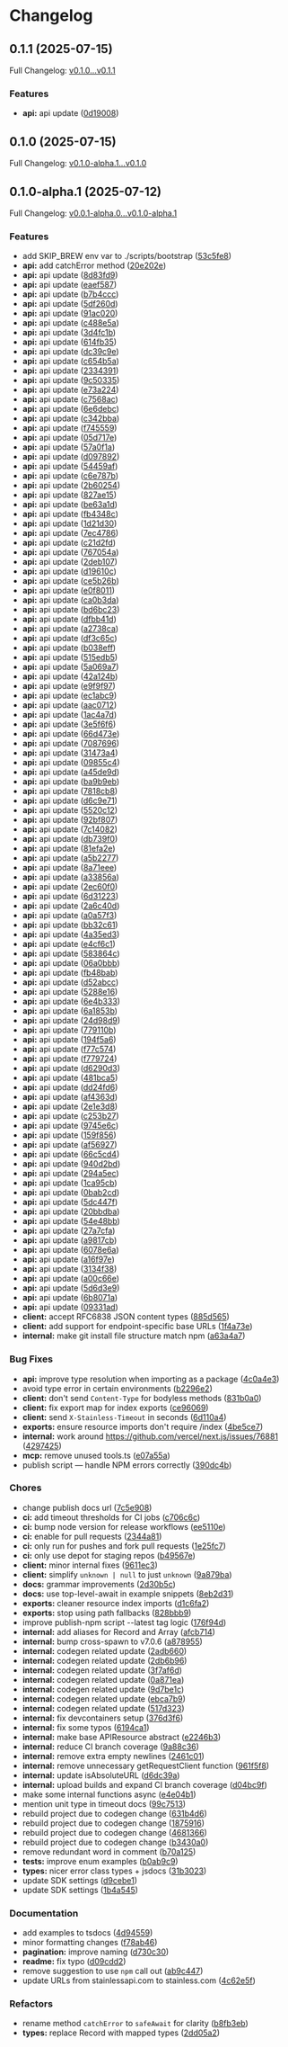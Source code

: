 # Changelog

## 0.1.1 (2025-07-15)

Full Changelog: [v0.1.0...v0.1.1](https://github.com/nuntly/nuntly-sdk-typescript/compare/v0.1.0...v0.1.1)

### Features

* **api:** api update ([0d19008](https://github.com/nuntly/nuntly-sdk-typescript/commit/0d190085f8d06bc9affc901257b6379412630bf2))

## 0.1.0 (2025-07-15)

Full Changelog: [v0.1.0-alpha.1...v0.1.0](https://github.com/nuntly/nuntly-sdk-typescript/compare/v0.1.0-alpha.1...v0.1.0)

## 0.1.0-alpha.1 (2025-07-12)

Full Changelog: [v0.0.1-alpha.0...v0.1.0-alpha.1](https://github.com/nuntly/nuntly-sdk-typescript/compare/v0.0.1-alpha.0...v0.1.0-alpha.1)

### Features

* add SKIP_BREW env var to ./scripts/bootstrap ([53c5fe8](https://github.com/nuntly/nuntly-sdk-typescript/commit/53c5fe8e5fa64eeee8e94f4de4a23162b30dd1bd))
* **api:** add catchError method ([20e202e](https://github.com/nuntly/nuntly-sdk-typescript/commit/20e202ec51a4830b42d635e8d054f9273e5705e2))
* **api:** api update ([8d83fd9](https://github.com/nuntly/nuntly-sdk-typescript/commit/8d83fd9f98986b3780719e83f974d4937dce4662))
* **api:** api update ([eaef587](https://github.com/nuntly/nuntly-sdk-typescript/commit/eaef58793ec2599d0566d2114ff2896388ea9ccc))
* **api:** api update ([b7b4ccc](https://github.com/nuntly/nuntly-sdk-typescript/commit/b7b4cccfada05e30505ad927ac13edf1ff801f32))
* **api:** api update ([5df260d](https://github.com/nuntly/nuntly-sdk-typescript/commit/5df260dbd42182d0c7d552b3c794778d6507adae))
* **api:** api update ([91ac020](https://github.com/nuntly/nuntly-sdk-typescript/commit/91ac02057203478d789e6042b0a9b417bdb1c890))
* **api:** api update ([c488e5a](https://github.com/nuntly/nuntly-sdk-typescript/commit/c488e5ae0de5b00412b16fe1783b3fac95edd776))
* **api:** api update ([3d4fc1b](https://github.com/nuntly/nuntly-sdk-typescript/commit/3d4fc1b4ffd11de2bacde8be0b7294b8d26a5965))
* **api:** api update ([614fb35](https://github.com/nuntly/nuntly-sdk-typescript/commit/614fb355bb00104153fb6461c9cdf26d6d609c9a))
* **api:** api update ([dc39c9e](https://github.com/nuntly/nuntly-sdk-typescript/commit/dc39c9eaa0967e4ad9c00bfdeb2a359474405c79))
* **api:** api update ([c654b5a](https://github.com/nuntly/nuntly-sdk-typescript/commit/c654b5afca32c9ab5518bd57346df922b6d3b178))
* **api:** api update ([2334391](https://github.com/nuntly/nuntly-sdk-typescript/commit/23343912530cb580fe12d5b9d5ce2bb4d269921b))
* **api:** api update ([9c50335](https://github.com/nuntly/nuntly-sdk-typescript/commit/9c503352af71cb253d3d582f560011f4de7a7d2d))
* **api:** api update ([e73a224](https://github.com/nuntly/nuntly-sdk-typescript/commit/e73a224de2277eaa8cff29f7d1828cf4d0933db7))
* **api:** api update ([c7568ac](https://github.com/nuntly/nuntly-sdk-typescript/commit/c7568acb9660687c79513bdcc4856a9333fdc623))
* **api:** api update ([6e6debc](https://github.com/nuntly/nuntly-sdk-typescript/commit/6e6debc07bbab079040da36043996d35069712c4))
* **api:** api update ([c342bba](https://github.com/nuntly/nuntly-sdk-typescript/commit/c342bbaf97418f5e2b33acd8a2380ec4ad0496fb))
* **api:** api update ([f745559](https://github.com/nuntly/nuntly-sdk-typescript/commit/f745559cd0effbac2d9962a13e482be9906d2394))
* **api:** api update ([05d717e](https://github.com/nuntly/nuntly-sdk-typescript/commit/05d717ea2699985a7eeb37c954160a72224bc390))
* **api:** api update ([57a0f1a](https://github.com/nuntly/nuntly-sdk-typescript/commit/57a0f1a66c8369b023bb35b5d9c925f81aa499f9))
* **api:** api update ([d097892](https://github.com/nuntly/nuntly-sdk-typescript/commit/d097892ed3863e032d0850fad71959875a096662))
* **api:** api update ([54459af](https://github.com/nuntly/nuntly-sdk-typescript/commit/54459afba820fc2a91fe457bb9dbe0d8ee785896))
* **api:** api update ([c6e787b](https://github.com/nuntly/nuntly-sdk-typescript/commit/c6e787b639a2f7706864f54c975a787ae872d56a))
* **api:** api update ([2b60254](https://github.com/nuntly/nuntly-sdk-typescript/commit/2b602545716b9fd643880f483ab45d18342fa47f))
* **api:** api update ([827ae15](https://github.com/nuntly/nuntly-sdk-typescript/commit/827ae154a42bb9ad916864d696ac016ecba385fb))
* **api:** api update ([be63a1d](https://github.com/nuntly/nuntly-sdk-typescript/commit/be63a1d71a90d09fd6bb217ce58cd2028ddaff57))
* **api:** api update ([fb4348c](https://github.com/nuntly/nuntly-sdk-typescript/commit/fb4348cccadf67dd8a7a3716f3c38f8eb748b8fc))
* **api:** api update ([1d21d30](https://github.com/nuntly/nuntly-sdk-typescript/commit/1d21d30a0470170e11081ac6dff12a26170c9640))
* **api:** api update ([7ec4786](https://github.com/nuntly/nuntly-sdk-typescript/commit/7ec47866b5568af7c93c2e29502a1589e3ea7539))
* **api:** api update ([c21d2fd](https://github.com/nuntly/nuntly-sdk-typescript/commit/c21d2fdfd6db8c700b85993935dc6ae162ddd988))
* **api:** api update ([767054a](https://github.com/nuntly/nuntly-sdk-typescript/commit/767054a41fe36b1fe5e42ed51f9cde480b93e2ed))
* **api:** api update ([2deb107](https://github.com/nuntly/nuntly-sdk-typescript/commit/2deb107f008d47e8ef89e112c325507b40d87190))
* **api:** api update ([d19610c](https://github.com/nuntly/nuntly-sdk-typescript/commit/d19610c98e734cca4b53ae1493d962d5ca03793d))
* **api:** api update ([ce5b26b](https://github.com/nuntly/nuntly-sdk-typescript/commit/ce5b26b1e4544938c100064a2163aa5b1efd1912))
* **api:** api update ([e0f8011](https://github.com/nuntly/nuntly-sdk-typescript/commit/e0f8011b65271bcf1ffd621913944ad24131c288))
* **api:** api update ([ca0b3da](https://github.com/nuntly/nuntly-sdk-typescript/commit/ca0b3da7e9808cb966d46748b478f06b2b2a4833))
* **api:** api update ([bd6bc23](https://github.com/nuntly/nuntly-sdk-typescript/commit/bd6bc2342be60517a3806a824f179be33d96a778))
* **api:** api update ([dfbb41d](https://github.com/nuntly/nuntly-sdk-typescript/commit/dfbb41dd4a58b71a4baf030f390ca4da6b780fd9))
* **api:** api update ([a2738ca](https://github.com/nuntly/nuntly-sdk-typescript/commit/a2738cae399d920b233e4973c176ea10ff5f2c36))
* **api:** api update ([df3c65c](https://github.com/nuntly/nuntly-sdk-typescript/commit/df3c65c0acee7691c2667ff606ab0912293d7374))
* **api:** api update ([b038eff](https://github.com/nuntly/nuntly-sdk-typescript/commit/b038eff2b175b00677549786e324d6f45f9cde46))
* **api:** api update ([515edb5](https://github.com/nuntly/nuntly-sdk-typescript/commit/515edb5fd95d59329b87409e3856c29cec7ace4b))
* **api:** api update ([5a069a7](https://github.com/nuntly/nuntly-sdk-typescript/commit/5a069a79ae70a9173a34d294ef2a9f60a3cfa80a))
* **api:** api update ([42a124b](https://github.com/nuntly/nuntly-sdk-typescript/commit/42a124b28f606868b9191d2c220b7e5437de369d))
* **api:** api update ([e9f9f97](https://github.com/nuntly/nuntly-sdk-typescript/commit/e9f9f979e094b4684baa7477c444528a895a92ca))
* **api:** api update ([ec1abc9](https://github.com/nuntly/nuntly-sdk-typescript/commit/ec1abc9d57acda240ecf12c716a387de68e17503))
* **api:** api update ([aac0712](https://github.com/nuntly/nuntly-sdk-typescript/commit/aac0712222171d521e722979fa35bafcb1a8c34a))
* **api:** api update ([1ac4a7d](https://github.com/nuntly/nuntly-sdk-typescript/commit/1ac4a7dfca3a0c7bd427d3bde6c2d46055494320))
* **api:** api update ([3e5f6f6](https://github.com/nuntly/nuntly-sdk-typescript/commit/3e5f6f64fb90d4b7697d34a5726f502acd9b4ded))
* **api:** api update ([66d473e](https://github.com/nuntly/nuntly-sdk-typescript/commit/66d473e125abdb04fdf6edeeb9881ed9c31d07da))
* **api:** api update ([7087696](https://github.com/nuntly/nuntly-sdk-typescript/commit/7087696c1b4ba50ff482476d6883182bc49bed55))
* **api:** api update ([31473a4](https://github.com/nuntly/nuntly-sdk-typescript/commit/31473a497f88146b7604c2e43339cb80e8cbba63))
* **api:** api update ([09855c4](https://github.com/nuntly/nuntly-sdk-typescript/commit/09855c4520b0ca23d14bb748b35413fbf07a2b8e))
* **api:** api update ([a45de9d](https://github.com/nuntly/nuntly-sdk-typescript/commit/a45de9d6e6caeecba68cd42755f1f14be0c1aecb))
* **api:** api update ([ba9b9eb](https://github.com/nuntly/nuntly-sdk-typescript/commit/ba9b9eb4899dd6ad98e26c833d73ae6eacad6cf3))
* **api:** api update ([7818cb8](https://github.com/nuntly/nuntly-sdk-typescript/commit/7818cb88946377bc8de99e364363acc9d345c7f3))
* **api:** api update ([d6c9e71](https://github.com/nuntly/nuntly-sdk-typescript/commit/d6c9e71195d749f3845d282d2518851ca967e55e))
* **api:** api update ([5520c12](https://github.com/nuntly/nuntly-sdk-typescript/commit/5520c1265bb0ac9b9740b89837811a95ab551209))
* **api:** api update ([92bf807](https://github.com/nuntly/nuntly-sdk-typescript/commit/92bf8078ee8313665d6a7623d36c85c246371870))
* **api:** api update ([7c14082](https://github.com/nuntly/nuntly-sdk-typescript/commit/7c140826203e194bfb5bdbcd5843119e9f17aef6))
* **api:** api update ([db739f0](https://github.com/nuntly/nuntly-sdk-typescript/commit/db739f0899550a08d71ddd8e3d87f0ddc0534db5))
* **api:** api update ([81efa2e](https://github.com/nuntly/nuntly-sdk-typescript/commit/81efa2e62ae04cd31090cb99f224c2567d9a084c))
* **api:** api update ([a5b2277](https://github.com/nuntly/nuntly-sdk-typescript/commit/a5b2277b93038e314efee9d0a8ad00c419395aa1))
* **api:** api update ([8a71eee](https://github.com/nuntly/nuntly-sdk-typescript/commit/8a71eee700da16bcf54a3182d8c6a041b11d729b))
* **api:** api update ([a33856a](https://github.com/nuntly/nuntly-sdk-typescript/commit/a33856a5bac716a9ac4232cbdf527c24f2a8f47e))
* **api:** api update ([2ec60f0](https://github.com/nuntly/nuntly-sdk-typescript/commit/2ec60f090e26f0e343878dfdd120f2de85bb8c13))
* **api:** api update ([6d31223](https://github.com/nuntly/nuntly-sdk-typescript/commit/6d312239e606a7c693cf69d378a90050bbbefc2d))
* **api:** api update ([2a6c40d](https://github.com/nuntly/nuntly-sdk-typescript/commit/2a6c40d7f5e13e4e04be54100c08d39e0e195338))
* **api:** api update ([a0a57f3](https://github.com/nuntly/nuntly-sdk-typescript/commit/a0a57f3dbcf33fd687fb51f5fb0bebe16f261ec4))
* **api:** api update ([bb32c61](https://github.com/nuntly/nuntly-sdk-typescript/commit/bb32c61ba886a67d9075148d540a21db01f402c6))
* **api:** api update ([4a35ed3](https://github.com/nuntly/nuntly-sdk-typescript/commit/4a35ed3f92cd82255475920f5ca49a79bdb23e86))
* **api:** api update ([e4cf6c1](https://github.com/nuntly/nuntly-sdk-typescript/commit/e4cf6c14d05d2724c1d9617185e8651444050aa1))
* **api:** api update ([583864c](https://github.com/nuntly/nuntly-sdk-typescript/commit/583864c562d84e81b4385f9cf5dce337715c54c8))
* **api:** api update ([06a0bbb](https://github.com/nuntly/nuntly-sdk-typescript/commit/06a0bbbdbfca152bb67f2a1ed178c0d1b7f611a4))
* **api:** api update ([fb48bab](https://github.com/nuntly/nuntly-sdk-typescript/commit/fb48bab88d58267e4829fdec10db478bd05faaf5))
* **api:** api update ([d52abcc](https://github.com/nuntly/nuntly-sdk-typescript/commit/d52abcc708078ade5f069e2b1d52aea448548aed))
* **api:** api update ([5288e16](https://github.com/nuntly/nuntly-sdk-typescript/commit/5288e161b2c38f8160abca79e856bf26a83b2b0f))
* **api:** api update ([6e4b333](https://github.com/nuntly/nuntly-sdk-typescript/commit/6e4b33306bc3ef6ceb83ae510a28db48e58756ef))
* **api:** api update ([6a1853b](https://github.com/nuntly/nuntly-sdk-typescript/commit/6a1853be21bc66b7c21cbc9e7e249b6a6069299d))
* **api:** api update ([24d98d9](https://github.com/nuntly/nuntly-sdk-typescript/commit/24d98d9279f3118230b376215d6a22231e5787fa))
* **api:** api update ([779110b](https://github.com/nuntly/nuntly-sdk-typescript/commit/779110bfffa66cc614fe210db5a357eac1853b6f))
* **api:** api update ([194f5a6](https://github.com/nuntly/nuntly-sdk-typescript/commit/194f5a66065e1ef44c6b756d10309170dab16695))
* **api:** api update ([f77c574](https://github.com/nuntly/nuntly-sdk-typescript/commit/f77c5748f64777e0a1765f3f44f2a5870d7f297a))
* **api:** api update ([f779724](https://github.com/nuntly/nuntly-sdk-typescript/commit/f779724c650632489ab2a4dc8e76bcd1b7cb6bb7))
* **api:** api update ([d6290d3](https://github.com/nuntly/nuntly-sdk-typescript/commit/d6290d3aa00fd45ba01b42927ee4e05758aec971))
* **api:** api update ([481bca5](https://github.com/nuntly/nuntly-sdk-typescript/commit/481bca5f9f8f19af8be710f9eed5807b7bb241c6))
* **api:** api update ([dd24fd6](https://github.com/nuntly/nuntly-sdk-typescript/commit/dd24fd6fb0431b6fc31fab1a707528b2161627f9))
* **api:** api update ([af4363d](https://github.com/nuntly/nuntly-sdk-typescript/commit/af4363d9b734f5196c4e931b02989e478812eba9))
* **api:** api update ([2e1e3d8](https://github.com/nuntly/nuntly-sdk-typescript/commit/2e1e3d869baceccd3354c14c63482c2a5f2d6aa7))
* **api:** api update ([c253b27](https://github.com/nuntly/nuntly-sdk-typescript/commit/c253b270249f1da15c14a893843c580ccf7c751f))
* **api:** api update ([9745e6c](https://github.com/nuntly/nuntly-sdk-typescript/commit/9745e6c221d2e83736afd522bb2236bd11ea939a))
* **api:** api update ([159f856](https://github.com/nuntly/nuntly-sdk-typescript/commit/159f856d4d64628e46040d0b88ef70af7d3ee642))
* **api:** api update ([af56927](https://github.com/nuntly/nuntly-sdk-typescript/commit/af569278fc6afcb3ebe59fec0f4218e4b37166f6))
* **api:** api update ([66c5cd4](https://github.com/nuntly/nuntly-sdk-typescript/commit/66c5cd41c3744174084cecde3245f31acc3f9901))
* **api:** api update ([940d2bd](https://github.com/nuntly/nuntly-sdk-typescript/commit/940d2bdc189e6c2e4737253e2a7c584e37d21ec7))
* **api:** api update ([294a5ec](https://github.com/nuntly/nuntly-sdk-typescript/commit/294a5ec13cdff087fe95400d242a8ee1876e92ba))
* **api:** api update ([1ca95cb](https://github.com/nuntly/nuntly-sdk-typescript/commit/1ca95cbd9dac91d72bef5dce2291da747306f93f))
* **api:** api update ([0bab2cd](https://github.com/nuntly/nuntly-sdk-typescript/commit/0bab2cd60f4714e20f440843bb7bfcea35b30fea))
* **api:** api update ([5dc447f](https://github.com/nuntly/nuntly-sdk-typescript/commit/5dc447fa7e998f1d499cb4a9186bea519b3f88e7))
* **api:** api update ([20bbdba](https://github.com/nuntly/nuntly-sdk-typescript/commit/20bbdbaa13126145cb9ad3e810267d11c0497207))
* **api:** api update ([54e48bb](https://github.com/nuntly/nuntly-sdk-typescript/commit/54e48bb304ab6885341605ad2f90d057128c90e5))
* **api:** api update ([27a7cfa](https://github.com/nuntly/nuntly-sdk-typescript/commit/27a7cfab3ae5306937c9abfac3a551d9f05824fb))
* **api:** api update ([a9817cb](https://github.com/nuntly/nuntly-sdk-typescript/commit/a9817cb2fd4f408c8d590cad05be58409e99dc24))
* **api:** api update ([6078e6a](https://github.com/nuntly/nuntly-sdk-typescript/commit/6078e6ad2680a6418d364d60d4fe093620082c5a))
* **api:** api update ([a16f97e](https://github.com/nuntly/nuntly-sdk-typescript/commit/a16f97ef5516f2a41077708db3ebe1a1d94dbaf1))
* **api:** api update ([3134f38](https://github.com/nuntly/nuntly-sdk-typescript/commit/3134f3815b70845ab46f1413da14078239ee9a3f))
* **api:** api update ([a00c66e](https://github.com/nuntly/nuntly-sdk-typescript/commit/a00c66e34632160adc4787ea5a7bfed6b4699bd0))
* **api:** api update ([5d6d3e9](https://github.com/nuntly/nuntly-sdk-typescript/commit/5d6d3e99afaabb8c5579b2781361aa8a984013eb))
* **api:** api update ([6b8071a](https://github.com/nuntly/nuntly-sdk-typescript/commit/6b8071a087bcb022ab7678d1e9e7fcf99497d829))
* **api:** api update ([09331ad](https://github.com/nuntly/nuntly-sdk-typescript/commit/09331adc006a0abd30d1b5df6ed6a43bdc3dcd79))
* **client:** accept RFC6838 JSON content types ([885d565](https://github.com/nuntly/nuntly-sdk-typescript/commit/885d565063e3c1888f9a07115e0f5ce9a97abd96))
* **client:** add support for endpoint-specific base URLs ([1f4a73e](https://github.com/nuntly/nuntly-sdk-typescript/commit/1f4a73e591c0cfe56b0c08770d05a8da9c563a77))
* **internal:** make git install file structure match npm ([a63a4a7](https://github.com/nuntly/nuntly-sdk-typescript/commit/a63a4a7cb126bc231fd231a88aefcfce5a2bf867))


### Bug Fixes

* **api:** improve type resolution when importing as a package ([4c0a4e3](https://github.com/nuntly/nuntly-sdk-typescript/commit/4c0a4e3c1565a4537bb162a4d73eed1d169e6aef))
* avoid type error in certain environments ([b2296e2](https://github.com/nuntly/nuntly-sdk-typescript/commit/b2296e24c045b9b1313b46b3f587010790ad8447))
* **client:** don't send `Content-Type` for bodyless methods ([831b0a0](https://github.com/nuntly/nuntly-sdk-typescript/commit/831b0a08e545511eb0540146f4e462eb57a2b4bf))
* **client:** fix export map for index exports ([ce96069](https://github.com/nuntly/nuntly-sdk-typescript/commit/ce960691ae8b913064b54c3c472c4bd3f2b09577))
* **client:** send `X-Stainless-Timeout` in seconds ([6d110a4](https://github.com/nuntly/nuntly-sdk-typescript/commit/6d110a48bfd20aac09c82075a08ef44dcf3ec5f7))
* **exports:** ensure resource imports don't require /index ([4be5ce7](https://github.com/nuntly/nuntly-sdk-typescript/commit/4be5ce76bed8adbcebf7ef931e4ac540d16e7510))
* **internal:** work around https://github.com/vercel/next.js/issues/76881 ([4297425](https://github.com/nuntly/nuntly-sdk-typescript/commit/429742514e65e1c31eb3097e4a68fef6bbcac42c))
* **mcp:** remove unused tools.ts ([e07a55a](https://github.com/nuntly/nuntly-sdk-typescript/commit/e07a55a1b0567092c44d66b3361722ddb17399d8))
* publish script — handle NPM errors correctly ([390dc4b](https://github.com/nuntly/nuntly-sdk-typescript/commit/390dc4b3b4140ab99ff2c0c4926b5292fe9e9286))


### Chores

* change publish docs url ([7c5e908](https://github.com/nuntly/nuntly-sdk-typescript/commit/7c5e908152049798d2a13a700c0955453cf4f38a))
* **ci:** add timeout thresholds for CI jobs ([c706c6c](https://github.com/nuntly/nuntly-sdk-typescript/commit/c706c6c64ede437c2dbcec11f8b9a46eb4c4966c))
* **ci:** bump node version for release workflows ([ee5110e](https://github.com/nuntly/nuntly-sdk-typescript/commit/ee5110e9ce49122fe920340dee8d8e80c2d4ba75))
* **ci:** enable for pull requests ([2344a81](https://github.com/nuntly/nuntly-sdk-typescript/commit/2344a816e7448ef2ccdc5002c8babf5e4026b9dd))
* **ci:** only run for pushes and fork pull requests ([1e25fc7](https://github.com/nuntly/nuntly-sdk-typescript/commit/1e25fc76cfb9363b518f3b07e53c7edbd8a7921b))
* **ci:** only use depot for staging repos ([b49567e](https://github.com/nuntly/nuntly-sdk-typescript/commit/b49567e7e406d71053d173facd88ccb42c4e0e65))
* **client:** minor internal fixes ([9611ec3](https://github.com/nuntly/nuntly-sdk-typescript/commit/9611ec3abb82883a7626c101142995835d8402ce))
* **client:** simplify `unknown | null` to just `unknown` ([9a879ba](https://github.com/nuntly/nuntly-sdk-typescript/commit/9a879bad1cc52b158e4d454e7590a5c66652c9e9))
* **docs:** grammar improvements ([2d30b5c](https://github.com/nuntly/nuntly-sdk-typescript/commit/2d30b5c4220c1970d28406aa00eb54d6ebadb8b9))
* **docs:** use top-level-await in example snippets ([8eb2d31](https://github.com/nuntly/nuntly-sdk-typescript/commit/8eb2d31510d48886532b941691a0456f14260ecd))
* **exports:** cleaner resource index imports ([d1c6fa2](https://github.com/nuntly/nuntly-sdk-typescript/commit/d1c6fa28c201ae0bd51f3bbb176f7d409907cbb2))
* **exports:** stop using path fallbacks ([828bbb9](https://github.com/nuntly/nuntly-sdk-typescript/commit/828bbb9d3a57ea57df854be2edc388b8fba0c539))
* improve publish-npm script --latest tag logic ([176f94d](https://github.com/nuntly/nuntly-sdk-typescript/commit/176f94d9bcd77b104b0614a66e38f3363b8cbc81))
* **internal:** add aliases for Record and Array ([afcb714](https://github.com/nuntly/nuntly-sdk-typescript/commit/afcb7142a515ad702a83e1382086679fdcaa0704))
* **internal:** bump cross-spawn to v7.0.6 ([a878955](https://github.com/nuntly/nuntly-sdk-typescript/commit/a878955ed38772ec3ad195a35907d0c9432169e4))
* **internal:** codegen related update ([2adb660](https://github.com/nuntly/nuntly-sdk-typescript/commit/2adb660273c41d2ae77f81d103d74393e809c6d9))
* **internal:** codegen related update ([2db6b96](https://github.com/nuntly/nuntly-sdk-typescript/commit/2db6b96a5c04d14219881aae95365eb325718ecb))
* **internal:** codegen related update ([3f7af6d](https://github.com/nuntly/nuntly-sdk-typescript/commit/3f7af6d7a009c054868beece0d470879dbb9466f))
* **internal:** codegen related update ([0a871ea](https://github.com/nuntly/nuntly-sdk-typescript/commit/0a871ea1cf12a93e58dc68cb938ac4c810456ec9))
* **internal:** codegen related update ([9d7be1c](https://github.com/nuntly/nuntly-sdk-typescript/commit/9d7be1ce7bf0c1f81281c7c2fd2048ee11403246))
* **internal:** codegen related update ([ebca7b9](https://github.com/nuntly/nuntly-sdk-typescript/commit/ebca7b9a41910c464565d6247dac5f1200792653))
* **internal:** codegen related update ([517d323](https://github.com/nuntly/nuntly-sdk-typescript/commit/517d3233b2f4ee97144b2972c1ab39069df1b821))
* **internal:** fix devcontainers setup ([376d3f6](https://github.com/nuntly/nuntly-sdk-typescript/commit/376d3f6d613c1098cd7e5eb3bfa41a90886dff30))
* **internal:** fix some typos ([6194ca1](https://github.com/nuntly/nuntly-sdk-typescript/commit/6194ca160ff3c5c84acb2ed8dca2ba9836434776))
* **internal:** make base APIResource abstract ([e2246b3](https://github.com/nuntly/nuntly-sdk-typescript/commit/e2246b37a75a4d48409b40617205b8849f4ce24b))
* **internal:** reduce CI branch coverage ([9a88c36](https://github.com/nuntly/nuntly-sdk-typescript/commit/9a88c36936cdc8ae9422a1508455480ecf5fe4ea))
* **internal:** remove extra empty newlines ([2461c01](https://github.com/nuntly/nuntly-sdk-typescript/commit/2461c01bba7334a21db474914462f153c5dc7078))
* **internal:** remove unnecessary getRequestClient function ([961f5f8](https://github.com/nuntly/nuntly-sdk-typescript/commit/961f5f8e86f7d2a2240221e0cd0c182597574153))
* **internal:** update isAbsoluteURL ([d6dc39a](https://github.com/nuntly/nuntly-sdk-typescript/commit/d6dc39a3b277bcd2547d87812e2ba68d329561f4))
* **internal:** upload builds and expand CI branch coverage ([d04bc9f](https://github.com/nuntly/nuntly-sdk-typescript/commit/d04bc9f01695b222e115a27619d0f6abc4133b65))
* make some internal functions async ([e4e04b1](https://github.com/nuntly/nuntly-sdk-typescript/commit/e4e04b184af5638d81d0557cb246a02a102be0cb))
* mention unit type in timeout docs ([99c7513](https://github.com/nuntly/nuntly-sdk-typescript/commit/99c751377569227b2b975ab90fc6f8ebea660083))
* rebuild project due to codegen change ([631b4d6](https://github.com/nuntly/nuntly-sdk-typescript/commit/631b4d61755fc07158dfc90b6ff059355aa77bb7))
* rebuild project due to codegen change ([1875916](https://github.com/nuntly/nuntly-sdk-typescript/commit/1875916c2428af5748e18252512bdb68f85fe3e5))
* rebuild project due to codegen change ([4681366](https://github.com/nuntly/nuntly-sdk-typescript/commit/468136608712f8a16b2e9a40f10447b4e08b855e))
* rebuild project due to codegen change ([b3430a0](https://github.com/nuntly/nuntly-sdk-typescript/commit/b3430a0251b70a62fc4abe5e5208e2d6eb18e74e))
* remove redundant word in comment ([b70a125](https://github.com/nuntly/nuntly-sdk-typescript/commit/b70a125e4ee6a8e20d0d7cc12fc0107be9d784e9))
* **tests:** improve enum examples ([b0ab9c9](https://github.com/nuntly/nuntly-sdk-typescript/commit/b0ab9c977968799ead86b2754222ae7913f32b69))
* **types:** nicer error class types + jsdocs ([31b3023](https://github.com/nuntly/nuntly-sdk-typescript/commit/31b302387ac98481afe2cc848b1f9e651a87b13a))
* update SDK settings ([d9cebe1](https://github.com/nuntly/nuntly-sdk-typescript/commit/d9cebe1b85c15c8f4d7ddf1b69ce59eab4b6d6df))
* update SDK settings ([1b4a545](https://github.com/nuntly/nuntly-sdk-typescript/commit/1b4a545e899413955048877a7a16bdb1112c7863))


### Documentation

* add examples to tsdocs ([4d94559](https://github.com/nuntly/nuntly-sdk-typescript/commit/4d94559fe6959e96ea0542b7e4aeb431d167c76f))
* minor formatting changes ([f78ab46](https://github.com/nuntly/nuntly-sdk-typescript/commit/f78ab464ff5e1a4e3e305930f8dbefab41962523))
* **pagination:** improve naming ([d730c30](https://github.com/nuntly/nuntly-sdk-typescript/commit/d730c30f8c7718d2d881f97d3ee10caf7805e400))
* **readme:** fix typo ([d09cdd2](https://github.com/nuntly/nuntly-sdk-typescript/commit/d09cdd28c1130c6bef631398378418c309469561))
* remove suggestion to use `npm` call out ([ab9c447](https://github.com/nuntly/nuntly-sdk-typescript/commit/ab9c447109387841dc895bbfdedb7578232998b2))
* update URLs from stainlessapi.com to stainless.com ([4c62e5f](https://github.com/nuntly/nuntly-sdk-typescript/commit/4c62e5fe00e234246f723771426aca0269f643ff))


### Refactors

* rename method `catchError` to `safeAwait` for clarity ([b8fb3eb](https://github.com/nuntly/nuntly-sdk-typescript/commit/b8fb3eb931f7ad9b17bf12b83718d2a4dc0b95a5))
* **types:** replace Record with mapped types ([2dd05a2](https://github.com/nuntly/nuntly-sdk-typescript/commit/2dd05a2e42e5abc82521136ed64be98e99f3f308))
